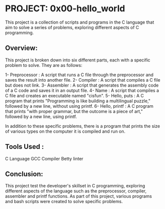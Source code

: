 # PROJECT: 0x00-hello_world
 This project is a collection of scripts and programs in the C language that aim to solve a series of problems, exploring different aspects of C programming.

## Overview:
This project is broken down into six different parts, each with a specific problem to solve. They are as follows:

1- Preprocessor : A script that runs a C file through the preprocessor and saves the result into another file.
2- Compiler : A script that compiles a C file but does not link.
3- Assembler : A script that generates the assembly code of a C code and saves it in an output file.
4- Name : A script that compiles a C file and creates an executable named "cisfun".
5- Hello, puts : A C program that prints "Programming is like building a multilingual puzzle," followed by a new line, without using printf.
6- Hello, printf : A C program that prints "with proper grammar, but the outcome is a piece of art," followed by a new line, using printf.

In addition to these specific problems, there is a program that prints the size of various types on the computer it is compiled and run on.

## Tools Used :
C Language
GCC Compiler
Betty linter
 
## Conclusion: 
This project test the developer's skillset in C programming, exploring different aspects of the language such as the preprocessor, compiler, assembler and printf functions. As part of this project, various programs and bash scripts were created to solve specific problems.

